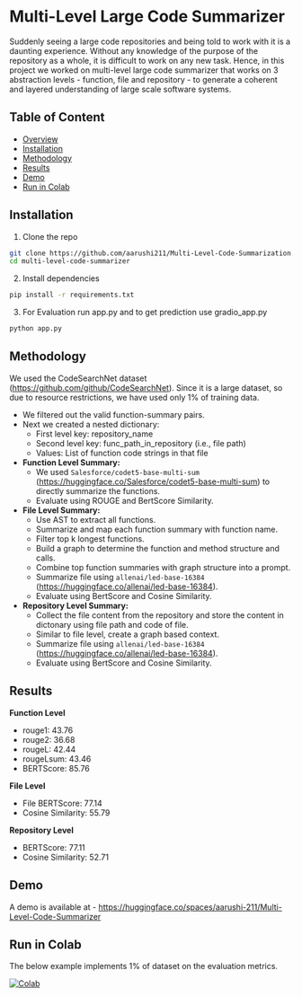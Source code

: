 # Multi-Level Large Code Summarizer
Suddenly seeing a large code repositories and being told to work with it is a daunting experience. Without any knowledge of the purpose of the repository as a whole, it is difficult to work on any new task. Hence, in this project we worked on multi-level large code summarizer that works on 3 abstraction levels - function, file and repository - to generate a coherent and layered understanding of large scale software systems. 

## Table of Content
- [Overview](#multi-level-large-code-summarizer)
- [Installation](#installation)
- [Methodology](#methodology)
- [Results](#results)
- [Demo](#demo)
- [Run in Colab](#run-in-colab)

## Installation
1. Clone the repo
```bash
git clone https://github.com/aarushi211/Multi-Level-Code-Summarization.git
cd multi-level-code-summarizer
```

2. Install dependencies
```bash
pip install -r requirements.txt
```

3. For Evaluation run app.py and to get prediction use gradio_app.py
```bash
python app.py
```

## Methodology
We used the CodeSearchNet dataset (https://github.com/github/CodeSearchNet). Since it is a large dataset, so due to resource restrictions, we have used only 1% of training data.
* We filtered out the valid function-summary pairs.
* Next we created a nested dictionary:
    * First level key: repository_name
    * Second level key: func_path_in_repository (i.e., file path)
    * Values: List of function code strings in that file
* **Function Level Summary:** 
    * We used `Salesforce/codet5-base-multi-sum` (https://huggingface.co/Salesforce/codet5-base-multi-sum) to directly summarize the functions. 
    * Evaluate using ROUGE and BertScore Similarity.
* **File Level Summary:**
    * Use AST to extract all functions.
    * Summarize and map each function summary with function name.
    * Filter top k longest functions.
    * Build a graph to determine the function and method structure and calls.
    * Combine top function summaries with graph structure into a prompt.
    * Summarize file using `allenai/led-base-16384` (https://huggingface.co/allenai/led-base-16384).
    * Evaluate using BertScore and Cosine Similarity.
* **Repository Level Summary:**
    * Collect the file content from the repository and store the content in dictonary using file path and code of file.
    * Similar to file level, create a graph based context.
    * Summarize file using `allenai/led-base-16384` (https://huggingface.co/allenai/led-base-16384).
    * Evaluate using BertScore and Cosine Similarity. 

## Results
**Function Level**
* rouge1: 43.76
* rouge2: 36.68
* rougeL: 42.44
* rougeLsum: 43.46
* BERTScore: 85.76

**File Level**
* File BERTScore: 77.14
* Cosine Similarity: 55.79

**Repository Level**
* BERTScore: 77.11
* Cosine Similarity: 52.71

## Demo
A demo is available at - https://huggingface.co/spaces/aarushi-211/Multi-Level-Code-Summarizer

## Run in Colab
The below example implements 1% of dataset on the evaluation metrics.

[![Colab](https://colab.research.google.com/assets/colab-badge.svg)](https://colab.research.google.com/github/aarushi211/Multi-Level-Code-Summarization/blob/main/colab_demo.ipynb)